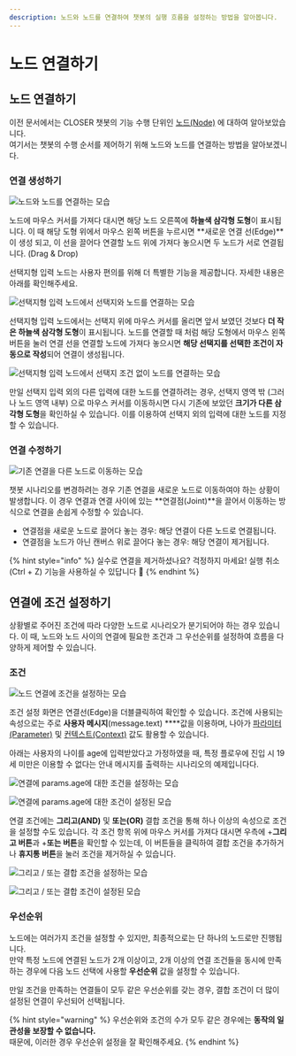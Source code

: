 ```yaml
---
description: 노드와 노드를 연결하여 챗봇의 실행 흐름을 설정하는 방법을 알아봅니다.
---
```


# 노드 연결하기

## 노드 연결하기 <a id="connection"></a>

이전 문서에서는 CLOSER 챗봇의 기능 수행 단위인 [노드\(Node\)](node/) 에 대하여 알아보았습니다.   
여기서는 챗봇의 수행 순서를 제어하기 위해 노드와 노드를 연결하는 방법을 알아보겠니다.

### 연결 생성하기 <a id="connection-create"></a>

![&#xB178;&#xB4DC;&#xC640; &#xB178;&#xB4DC;&#xB97C; &#xC5F0;&#xACB0;&#xD558;&#xB294; &#xBAA8;&#xC2B5;](../../.gitbook/assets/flow_editor_creating_edge.gif)

노드에 마우스 커서를 가져다 대시면 해당 노드 오른쪽에 **하늘색 삼각형 도형**이 표시됩니다. 이 때 해당 도형 위에서 마우스 왼쪽 버튼을 누르시면 **새로운 연결 선\(Edge\)**이 생성 되고, 이 선을 끌어다 연결할 노드 위에 가져다 놓으시면 두 노드가 서로 연결됩니다. \(Drag & Drop\)

선택지형 입력 노드는 사용자 편의를 위해 더 특별한 기능을 제공합니다. 자세한 내용은 아래를 확인해주세요. 

![&#xC120;&#xD0DD;&#xC9C0;&#xD615; &#xC785;&#xB825; &#xB178;&#xB4DC;&#xC5D0;&#xC11C; &#xC120;&#xD0DD;&#xC9C0;&#xC640; &#xB178;&#xB4DC;&#xB97C; &#xC5F0;&#xACB0;&#xD558;&#xB294; &#xBAA8;&#xC2B5;](../../.gitbook/assets/flow_editor_creating_edge_2.gif)

선택지형 입력 노드에서는 선택지 위에 마우스 커서를 올리면 앞서 보였던 것보다 **더 작은 하늘색 삼각형 도형**이 표시됩니다. 노드를 연결할 때 처럼 해당 도형에서 마우스 왼쪽 버튼을 눌러 연결 선을 연결할 노드에 가져다 놓으시면 **해당 선택지를 선택한 조건이 자동으로 작성**되어 연결이 생성됩니다.

![&#xC120;&#xD0DD;&#xC9C0;&#xD615; &#xC785;&#xB825; &#xB178;&#xB4DC;&#xC5D0;&#xC11C; &#xC120;&#xD0DD;&#xC9C0; &#xC870;&#xAC74; &#xC5C6;&#xC774; &#xB178;&#xB4DC;&#xB97C; &#xC5F0;&#xACB0;&#xD558;&#xB294; &#xBAA8;&#xC2B5;](../../.gitbook/assets/flow_editor_creating_edge_3.gif)

만일 선택지 입력 외의 다른 입력에 대한 노드를 연결하려는 경우, 선택지 영역 밖 \(그러나 노드 영역 내부\) 으로 마우스 커서를 이동하시면 다시 기존에 보았던 **크기가 다른 삼각형 도형**을 확인하실 수 있습니다. 이를 이용하여 선택지 외의 입력에 대한 노드를 지정할 수 있습니다. 

### 연결 수정하기 <a id="connection-move"></a>

![&#xAE30;&#xC874; &#xC5F0;&#xACB0;&#xC744; &#xB2E4;&#xB978; &#xB178;&#xB4DC;&#xB85C; &#xC774;&#xB3D9;&#xD558;&#xB294; &#xBAA8;&#xC2B5;](../../.gitbook/assets/flow-editor-editing-edge.gif)

챗봇 시나리오를 변경하려는 경우 기존 연결을 새로운 노드로 이동하여야 하는 상황이 발생합니다. 이 경우 연결과 연결 사이에 있는 **연결점\(Joint\)**을 끌어서 이동하는 방식으로 연결을 손쉽게 수정할 수 있습니다.

* 연결점을 새로운 노드로 끌어다 놓는 경우: 해당 연결이 다른 노드로 연결됩니다. 
* 연결점을 노드가 아닌 캔버스 위로 끌어다 놓는 경우: 해당 연결이 제거됩니다. 

{% hint style="info" %}
실수로 연결을 제거하셨나요? 걱정하지 마세요! 실행 취소 \(Ctrl + Z\) 기능을 사용하실 수 있답니다 🤗
{% endhint %}

## 연결에 조건 설정하기   <a id="conditional-connection"></a>

상황별로 주어진 조건에 따라 다양한 노드로 시나리오가 분기되어야 하는 경우 있습니다. 이 때, 노드와 노드 사이의 연결에 필요한 조건과 그 우선순위를 설정하여 흐름을 다양하게 제어할 수 있습니다.

### 조건 <a id="conditional-connection-condition"></a>

![&#xB178;&#xB4DC; &#xC5F0;&#xACB0;&#xC5D0; &#xC870;&#xAC74;&#xC744; &#xC124;&#xC815;&#xD558;&#xB294; &#xBAA8;&#xC2B5;](../../.gitbook/assets/flow-editor-creating-edge-condition.gif)

조건 설정 화면은 연결선\(Edge\)을 더블클릭하여 확인할 수 있습니다. 조건에 사용되는 속성으로는 주로 **사용자 메시지**\(message.text\) ****값을 이용하며, 나아가 [파라미터\(Parameter\)](parameter.md) 및 [컨텍스트\(Context\)](template-syntax.md#context) 값도 활용할 수 있습니다. 

아래는 사용자의 나이를 age에 입력받았다고 가정하였을 때, 특정 플로우에 진입 시 19세 미만은 이용할 수 없다는 안내 메시지를 출력하는 시나리오의 예제입니다다.

![&#xC5F0;&#xACB0;&#xC5D0; params.age&#xC5D0; &#xB300;&#xD55C; &#xC870;&#xAC74;&#xC744; &#xC124;&#xC815;&#xD558;&#xB294; &#xBAA8;&#xC2B5;](../../.gitbook/assets/flow-editor-edge-condition-1.png)

![&#xC5F0;&#xACB0;&#xC5D0; params.age&#xC5D0; &#xB300;&#xD55C; &#xC870;&#xAC74;&#xC774; &#xC124;&#xC815;&#xB41C; &#xBAA8;&#xC2B5;](../../.gitbook/assets/flow-editor-edge-condition-2.png)

연결 조건에는 **그리고\(AND\)** 및 **또는\(OR\)** 결합 조건을 통해 하나 이상의 속성으로 조건을 설정할 수도 있습니다. 각 조건 항목 위에 마우스 커서를 가져다 대시면 우측에 +**그리고 버튼**과 +**또는 버튼**을 확인할 수 있는데, 이 버튼들을 클릭하여 결합 조건을 추가하거나 **휴지통 버튼**을 눌러 조건을 제거하실 수 있습니다.

![&#xADF8;&#xB9AC;&#xACE0; / &#xB610;&#xB294; &#xACB0;&#xD569; &#xC870;&#xAC74;&#xC744; &#xC124;&#xC815;&#xD558;&#xB294; &#xBAA8;&#xC2B5;](../../.gitbook/assets/flow-editor-edge-condition-3.png)

![&#xADF8;&#xB9AC;&#xACE0; / &#xB610;&#xB294; &#xACB0;&#xD569; &#xC870;&#xAC74;&#xC774; &#xC124;&#xC815;&#xB41C; &#xBAA8;&#xC2B5;](../../.gitbook/assets/flow-editor-edge-condition-4.png)

### 우선순위   <a id="conditional-connection-priority"></a>

노드에는 여러가지 조건을 설정할 수 있지만, 최종적으로는 단 하나의 노드로만 진행됩니다.   
만약 특정 노드에 연결된 노드가 2개 이상이고, 2개 이상의 연결 조건들을 동시에 만족하는 경우에 다음 노드 선택에 사용할 **우선순위** 값을 설정할 수 있습니다.

만일 조건을 만족하는 연결들이 모두 같은 우선순위를 갖는 경우, 결합 조건이 더 많이 설정된 연결이 우선되어 선택됩니다.

{% hint style="warning" %}
우선순위와 조건의 수가 모두 같은 경우에는 **동작의 일관성을 보장할 수 없습니다.**  
때문에, 이러한 경우 우선순위 설정을 잘 확인해주세요.
{% endhint %}

